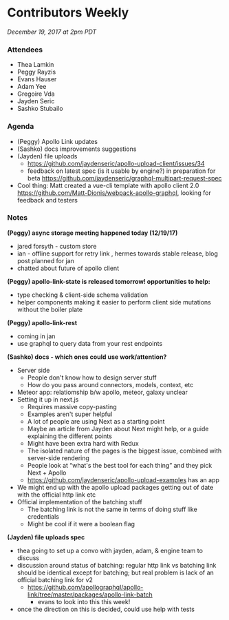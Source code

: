 # Contributors Weekly

*December 19, 2017 at 2pm PDT*

### Attendees

- Thea Lamkin
- Peggy Rayzis
- Evans Hauser
- Adam Yee
- Gregoire Vda
- Jayden Seric
- Sashko Stubailo

### Agenda
- (Peggy) Apollo Link updates
- (Sashko) docs improvements suggestions
- (Jayden) file uploads
  - https://github.com/jaydenseric/apollo-upload-client/issues/34
  - feedback on latest spec (is it usable by engine?) in preparation for beta https://github.com/jaydenseric/graphql-multipart-request-spec
- Cool thing: Matt created a vue-cli template with apollo client 2.0 https://github.com/Matt-Dionis/webpack-apollo-graphql, looking for feedback and testers

### Notes
**(Peggy) async storage meeting happened today (12/19/17)**
- jared forsyth - custom store
- ian - offline support for retry link , hermes towards stable release, blog post planned for jan
- chatted about future of apollo client 

**(Peggy) apollo-link-state is released tomorrow! opportunities to help:**
- type checking & client-side schema validation
- helper components making it easier to perform client side mutations without the boiler plate

**(Peggy) apollo-link-rest**
- coming in jan
- use graphql to query data from your rest endpoints

**(Sashko) docs - which ones could use work/attention?**
- Server side
  - People don't know how to design server stuff
  - How do you pass around connectors, models, context, etc
- Meteor app: relatiomship b/w apollo, meteor, galaxy unclear
- Setting it up in next.js
  - Requires massive copy-pasting
  - Examples aren't super helpful
  - A lot of people are using Next as a starting point
  - Maybe an article from Jayden about Next might help, or a guide explaining the different points
  - Might have been extra hard with Redux
  - The isolated nature of the pages is the biggest issue, combined with server-side rendering
  - People look at “what's the best tool for each thing” and they pick Next + Apollo
  - https://github.com/jaydenseric/apollo-upload-examples has an app
- We might end up with the apollo upload packages getting out of date with the official http link etc
- Official implementation of the batching stuff
  - The batching link is not the same in terms of doing stuff like credentials
  - Might be cool if it were a boolean flag
  
**(Jayden) file uploads spec**
  - thea going to set up a convo with jayden, adam, & engine team to discuss 
  - discussion around status of batching: regular http link vs batching link should be identical except for batching; but real problem is lack of an official batching link for v2
    - https://github.com/apollographql/apollo-link/tree/master/packages/apollo-link-batch
		- evans to look into this this week!
  - once the direction on this is decided, could use help with tests
